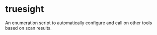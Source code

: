 # truesight
An enumeration script to automatically configure and call on other tools based on scan results.

